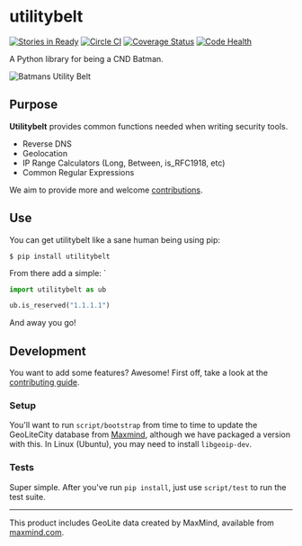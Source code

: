 utilitybelt
===========

[![Stories in Ready](https://badge.waffle.io/yolothreat/utilitybelt.svg?label=ready&title=Ready)](http://waffle.io/yolothreat/utilitybelt)
[![Circle CI](https://circleci.com/gh/yolothreat/utilitybelt.svg?style=svg)](https://circleci.com/gh/yolothreat/utilitybelt)
[![Coverage Status](https://coveralls.io/repos/yolothreat/utilitybelt/badge.svg?branch=circleci)](https://coveralls.io/r/yolothreat/utilitybelt?branch=circleci)
[![Code Health](https://landscape.io/github/yolothreat/utilitybelt/master/landscape.svg?style=flat)](https://landscape.io/github/yolothreat/utilitybelt/master)

A Python library for being a CND Batman.

![Batmans Utility Belt](http://cdn.ttgtmedia.com/ITKE/uploads/blogs.dir/141/files/2010/04/batmans-utility-belt.jpg)

## Purpose
__Utilitybelt__ provides common functions needed when writing security tools.

- Reverse DNS
- Geolocation
- IP Range Calculators (Long, Between, is_RFC1918, etc)
- Common Regular Expressions

We aim to provide more and welcome [contributions](/CONTRIBUTING.md).

## Use

You can get utilitybelt like a sane human being using pip:

```
$ pip install utilitybelt
```

From there add a simple:
`
```python
import utilitybelt as ub

ub.is_reserved("1.1.1.1")
```

And away you go!

## Development

You want to add some features? Awesome! First off, take a look at the [contributing guide](/CONTRIBUTING.md).

### Setup
You'll want to run ```script/bootstrap``` from time to time to update the GeoLiteCity database from [Maxmind](https://www.maxmind.com/en/home), although we have packaged a version with this. In Linux (Ubuntu), you may need to install ```libgeoip-dev```.

### Tests
Super simple. After you've run ```pip install```, just use ```script/test``` to run the test suite.

---


This product includes GeoLite data created by MaxMind, available from [maxmind.com](http://www.maxmind.com).

